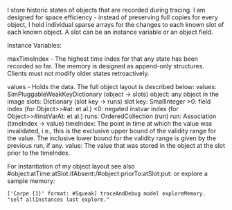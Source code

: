 I store historic states of objects that are recorded during tracing. I am designed for space efficiency - instead of preserving full copies for every object, I hold individual sparse arrays for the changes to each known slot of each known object. A slot can be an instance variable or an object field.

Instance Variables:

maxTimeIndex <Integer>
	- The highest time index for that any state has been recorded so far.
	The memory is designed as append-only structures. Clients must not modify older states retroactively.

values <Dictionary>
	- Holds the data. The full object layout is described below:
	values: SimPluggableWeakKeyDictionary (object -> slots)
		object: any object in the image
		slots: Dictionary (slot key -> runs)
			slot key: SmallInteger
				>0: field index (for Object>>#at: et al.)
				<0: negated instvar index (for Object>>#instVarAt: et al.)
			runs: OrderedCollection (run)
				run: Association (timeIndex -> value)
					timeIndex: The point in time at which the value was invalidated, i.e., this is the exclusive upper bound of the validity range for the value. The inclusive lower bound for the validity range is given by the previous run, if any.
					value: The value that was stored in the object at the slot prior to the timeIndex.

For instantiation of my object layout see also #object:atTime:atSlot:ifAbsent:/#object:priorTo:atSlot:put: or explore a sample memory:

	['Carpe {1}' format: #Squeak] traceAndDebug model exploreMemory.
	"self allInstances last explore."